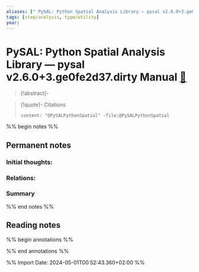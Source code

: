 ```yaml
---
aliases: [" PySAL: Python Spatial Analysis Library — pysal v2.6.0+3.ge0fe2d37.dirty Manual"]
tags: [step/analysis, type/utility]
year: 
---
```

# PySAL: Python Spatial Analysis Library — pysal v2.6.0+3.ge0fe2d37.dirty Manual [📖](zotero://select/library/items/9DUHVEJG)

> [!abstract]-
> 

> [!quote]- Citations
> 
> ```query
> content: "@PySALPythonSpatial" -file:@PySALPythonSpatial
> ```

%% begin notes %%
## Permanent notes
### Initial thoughts:


### Relations:


### Summary


%% end notes %%
## Reading notes
%% begin annotations %%

%% end annotations %%



%% Import Date: 2024-05-01T00:52:43.360+02:00 %%
